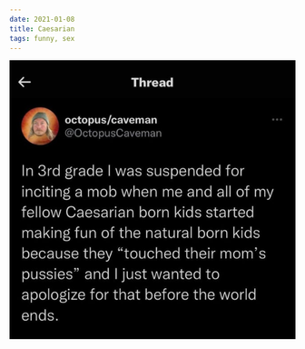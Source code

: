 ```yaml
---
date: 2021-01-08
title: Caesarian
tags: funny, sex
---
```


![caesarian.jpg](https://raw.githubusercontent.com/muneer78/muneer78.github.io/master/images/caesarian.jpg)
